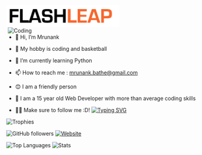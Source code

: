 <img align="center" alt="Coding" width="300" src="JJJJJJJ.png" />

<img align="right" alt="Coding" width="500" src="https://user-images.githubusercontent.com/84667872/120890614-97ec5380-c621-11eb-94fc-9ad9f3a72773.png" />

- 👋 Hi, I’m Mrunank

- 👀 My hobby is coding and basketball

- 🌱 I’m currently learning Python

- 📫 How to reach me : mrunank.bathe@gmail.com

- 😊 I am a friendly person

- 📓 I am a 15 year old Web Developer with more than average coding skills

- 🙍‍♂️ Make sure to follow me :D!
[![Typing SVG](https://readme-typing-svg.herokuapp.com?font=Robot-Bold&size=30&color=00F7E4&center=false&vCenter=true&width=900&height=110&lines=Passionate+Developer;Programmer;Content+Creator/Writer;Tech-savvy+person+from+India)](https://git.io/typing-svg)

![Trophies](https://github-profile-trophy.vercel.app/?username=FlashLeap&theme=gruvbox)

![GitHub followers](https://img.shields.io/github/followers/FlashLeap?label=followers&style=flat)
[![Website](https://img.shields.io/badge/website-FlashLeap.github.io-blue)](https://FlashLeap.github.io "Visit my website")

![Top Languages](https://github-readme-stats.vercel.app/api/top-langs/?username=FlashLeap&theme=gruvbox&count_private=true&custom_title=Top%20Languages)
![Stats](https://github-readme-stats.vercel.app/api?username=FlashLeap&theme=gruvbox&custom_title=Stats)



<!---
BATHILL/BATHILL is a ✨ special ✨ repository because its `README.md` (this file) appears on your GitHub profile.
You can click the Preview link to take a look at your changes.
--->
